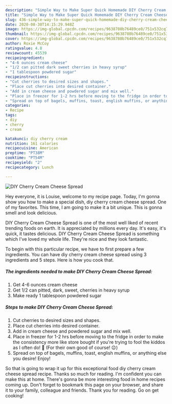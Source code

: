 ```yaml
---
description: "Simple Way to Make Super Quick Homemade DIY Cherry Cream Cheese Spread"
title: "Simple Way to Make Super Quick Homemade DIY Cherry Cream Cheese Spread"
slug: 436-simple-way-to-make-super-quick-homemade-diy-cherry-cream-cheese-spread
date: 2020-08-30T14:15:29.948Z
image: https://img-global.cpcdn.com/recipes/9638780b76489ce0/751x532cq70/diy-cherry-cream-cheese-spread-recipe-main-photo.jpg
thumbnail: https://img-global.cpcdn.com/recipes/9638780b76489ce0/751x532cq70/diy-cherry-cream-cheese-spread-recipe-main-photo.jpg
cover: https://img-global.cpcdn.com/recipes/9638780b76489ce0/751x532cq70/diy-cherry-cream-cheese-spread-recipe-main-photo.jpg
author: Roxie McCoy
ratingvalue: 4.8
reviewcount: 45539
recipeingredient:
- "4-6 ounces cream cheese"
- "1/2 can pitted dark sweet cherries in heavy syrup"
- "1 tablespoon powdered sugar"
recipeinstructions:
- "Cut cherries to desired sizes and shapes."
- "Place cut cherries into desired container."
- "Add in cream cheese and powdered sugar and mix well."
- "Place in freezer for 1-2 hrs before moving to the fridge in order to make the consistency more like store bought if you&#39;re trying to fool the kiddos as I often do! 🤣 (For their own good of course! 😉)"
- "Spread on top of bagels, muffins, toast, english muffins, or anything else you desire! Enjoy!"
categories:
- Recipe
tags:
- diy
- cherry
- cream

katakunci: diy cherry cream 
nutrition: 161 calories
recipecuisine: American
preptime: "PT38M"
cooktime: "PT54M"
recipeyield: "2"
recipecategory: Lunch

---
```



![DIY Cherry Cream Cheese Spread](https://img-global.cpcdn.com/recipes/9638780b76489ce0/751x532cq70/diy-cherry-cream-cheese-spread-recipe-main-photo.jpg)

Hey everyone, it is Louise, welcome to my recipe page. Today, I'm gonna show you how to make a special dish, diy cherry cream cheese spread. One of my favorites. This time, I am going to make it a bit unique. This is gonna smell and look delicious.



DIY Cherry Cream Cheese Spread is one of the most well liked of recent trending foods on earth. It is appreciated by millions every day. It's easy, it's quick, it tastes delicious. DIY Cherry Cream Cheese Spread is something which I've loved my whole life. They're nice and they look fantastic.


To begin with this particular recipe, we have to first prepare a few ingredients. You can have diy cherry cream cheese spread using 3 ingredients and 5 steps. Here is how you cook that.

<!--inarticleads1-->

##### The ingredients needed to make DIY Cherry Cream Cheese Spread:

1. Get 4-6 ounces cream cheese
1. Get 1/2 can pitted, dark, sweet, cherries in heavy syrup
1. Make ready 1 tablespoon powdered sugar




<!--inarticleads2-->

##### Steps to make DIY Cherry Cream Cheese Spread:

1. Cut cherries to desired sizes and shapes.
1. Place cut cherries into desired container.
1. Add in cream cheese and powdered sugar and mix well.
1. Place in freezer for 1-2 hrs before moving to the fridge in order to make the consistency more like store bought if you&#39;re trying to fool the kiddos as I often do! 🤣 (For their own good of course! 😉)
1. Spread on top of bagels, muffins, toast, english muffins, or anything else you desire! Enjoy!




So that is going to wrap it up for this exceptional food diy cherry cream cheese spread recipe. Thanks so much for reading. I'm confident you can make this at home. There's gonna be more interesting food in home recipes coming up. Don't forget to bookmark this page on your browser, and share it to your family, colleague and friends. Thank you for reading. Go on get cooking!
